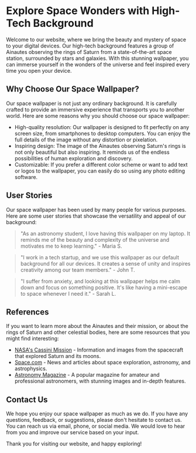<!--font:Poppins-->

# Explore Space Wonders with High-Tech Background

Welcome to our website, where we bring the beauty and mystery of space to your digital devices. Our high-tech background features a group of Ainautes observing the rings of Saturn from a state-of-the-art space station, surrounded by stars and galaxies. With this stunning wallpaper, you can immerse yourself in the wonders of the universe and feel inspired every time you open your device.

## Why Choose Our Space Wallpaper?

Our space wallpaper is not just any ordinary background. It is carefully crafted to provide an immersive experience that transports you to another world. Here are some reasons why you should choose our space wallpaper:

- High-quality resolution: Our wallpaper is designed to fit perfectly on any screen size, from smartphones to desktop computers. You can enjoy the full details of the image without any distortion or pixelation.
- Inspiring design: The image of the Ainautes observing Saturn's rings is not only beautiful but also inspiring. It reminds us of the endless possibilities of human exploration and discovery.
- Customizable: If you prefer a different color scheme or want to add text or logos to the wallpaper, you can easily do so using any photo editing software.

## User Stories

Our space wallpaper has been used by many people for various purposes. Here are some user stories that showcase the versatility and appeal of our background:

> "As an astronomy student, I love having this wallpaper on my laptop. It reminds me of the beauty and complexity of the universe and motivates me to keep learning." - Maria S.

> "I work in a tech startup, and we use this wallpaper as our default background for all our devices. It creates a sense of unity and inspires creativity among our team members." - John T.

> "I suffer from anxiety, and looking at this wallpaper helps me calm down and focus on something positive. It's like having a mini-escape to space whenever I need it." - Sarah L.

## References

If you want to learn more about the Ainautes and their mission, or about the rings of Saturn and other celestial bodies, here are some resources that you might find interesting:

- [NASA's Cassini Mission](#) - Information and images from the spacecraft that explored Saturn and its moons.
- [Space.com](#) - News and articles about space exploration, astronomy, and astrophysics.
- [Astronomy Magazine](#) - A popular magazine for amateur and professional astronomers, with stunning images and in-depth features.

## Contact Us

We hope you enjoy our space wallpaper as much as we do. If you have any questions, feedback, or suggestions, please don't hesitate to contact us. You can reach us via email, phone, or social media. We would love to hear from you and improve our service based on your input.

Thank you for visiting our website, and happy exploring!

<!--

Write me content for website with wallpaper which alt text is:

"A group of Ainautes observing the rings of Saturn from a high-tech space station, surrounded by stars and galaxies."

The name/title of the page should not be 1:1 copy of the alt text but rather a real content of the website which is using this wallpaper.

- Use markdown format 
- Start with heading
- Heading should be short and concise
- The content should look like a real website 
- The website should not be about the wallpaper, wallpaper is just a related background
- Heading should be contain work "wallpaper" or "background"
- Include real sections like references, contact, user stories, etc. use things relevant to the page purpose.
- Feel free to use structure like headings, bullets, numbering, blockquotes, paragraphs, horizontal lines, etc.
- You can use formatting like bold or _italic_
- You can include UTF-8 emojis
- Links should be only #hash anchors (and you can refer to the document itself)
- Do not include images


---


# Explore the Wonders of Space with our High-Tech Background

Welcome to our website, where we bring the beauty and mystery of space to your digital devices. Our high-tech background features a group of Ainautes observing the rings of Saturn from a state-of-the-art space station, surrounded by stars and galaxies. With this stunning wallpaper, you can immerse yourself in the wonders of the universe and feel inspired every time you open your device.

## Why Choose Our Space Wallpaper?

Our space wallpaper is not just any ordinary background. It is carefully crafted to provide an immersive experience that transports you to another world. Here are some reasons why you should choose our space wallpaper:

- High-quality resolution: Our wallpaper is designed to fit perfectly on any screen size, from smartphones to desktop computers. You can enjoy the full details of the image without any distortion or pixelation.
- Inspiring design: The image of the Ainautes observing Saturn's rings is not only beautiful but also inspiring. It reminds us of the endless possibilities of human exploration and discovery.
- Customizable: If you prefer a different color scheme or want to add text or logos to the wallpaper, you can easily do so using any photo editing software.

## User Stories

Our space wallpaper has been used by many people for various purposes. Here are some user stories that showcase the versatility and appeal of our background:

> "As an astronomy student, I love having this wallpaper on my laptop. It reminds me of the beauty and complexity of the universe and motivates me to keep learning." - Maria S.

> "I work in a tech startup, and we use this wallpaper as our default background for all our devices. It creates a sense of unity and inspires creativity among our team members." - John T.

> "I suffer from anxiety, and looking at this wallpaper helps me calm down and focus on something positive. It's like having a mini-escape to space whenever I need it." - Sarah L.

## References

If you want to learn more about the Ainautes and their mission, or about the rings of Saturn and other celestial bodies, here are some resources that you might find interesting:

- [NASA's Cassini Mission](#) - Information and images from the spacecraft that explored Saturn and its moons.
- [Space.com](#) - News and articles about space exploration, astronomy, and astrophysics.
- [Astronomy Magazine](#) - A popular magazine for amateur and professional astronomers, with stunning images and in-depth features.

## Contact Us

We hope you enjoy our space wallpaper as much as we do. If you have any questions, feedback, or suggestions, please don't hesitate to contact us. You can reach us via email, phone, or social media. We would love to hear from you and improve our service based on your input.

Thank you for visiting our website, and happy exploring!


---


Write me a Google font which is best fitting for the website.

Pick from the list:
- Playfair Display
- Montserrat
- Barlow Condensed
- Exo 2
- Cinzel
- Creepster
- Roboto
- Poppins
- Cormorant Garamond
- Open Sans
- Cabin
- Raleway
- Alegreya
- Lobster
- Great Vibes
- Inter
- Futura
- IBM Plex Sans
- Orbitron
- Cinzel Decorative
- Dancing Script
- Lato


Write just the font name nothing else.


---


Poppins

-->
